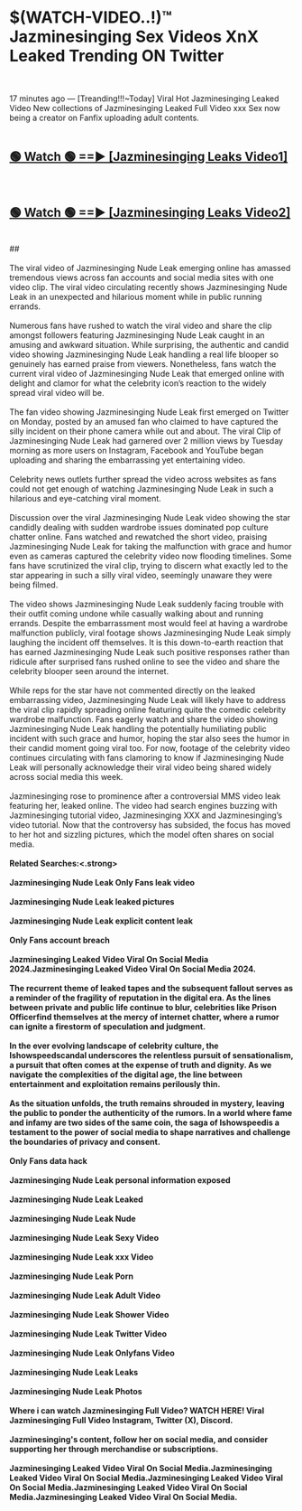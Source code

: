 # $(WATCH-VIDEO..!)™ Jazminesinging Sex Videos XnX Leaked Trending ON Twitter<br>
<br>

17 minutes ago — [Treanding!!!~Today] Viral Hot Jazminesinging Leaked Video New collections of Jazminesinging Leaked Full Video xxx Sex now being a creator on Fanfix uploading adult contents.
<br>
 <br>

##  <a href="https://best2vid.blogspot.com?title=Jazminesinging">🟢 Watch 🟢 ==► [Jazminesinging Leaks Video1]</a><br>
  <br>

##  <a href="https://best2vid.blogspot.com?title=Jazminesinging">🟢 Watch 🟢 ==► [Jazminesinging Leaks Video2]</a><br>
  <br>
  ##
  <br>
  <br>
The viral video of Jazminesinging Nude Leak emerging online has amassed tremendous views across fan accounts and social media sites with one video clip. The viral video circulating recently shows Jazminesinging Nude Leak in an unexpected and hilarious moment while in public running errands.
<br><br>
Numerous fans have rushed to watch the viral video and share the clip amongst followers featuring Jazminesinging Nude Leak caught in an amusing and awkward situation. While surprising, the authentic and candid video showing Jazminesinging Nude Leak handling a real life blooper so genuinely has earned praise from viewers. Nonetheless, fans watch the current viral video of Jazminesinging Nude Leak that emerged online with delight and clamor for what the celebrity icon’s reaction to the widely spread viral video will be.
<br><br>
The fan video showing Jazminesinging Nude Leak first emerged on Twitter on Monday, posted by an amused fan who claimed to have captured the silly incident on their phone camera while out and about. The viral Clip of Jazminesinging Nude Leak had garnered over 2 million views by Tuesday morning as more users on Instagram, Facebook and YouTube began uploading and sharing the embarrassing yet entertaining video.
<br><br>
Celebrity news outlets further spread the video across websites as fans could not get enough of watching Jazminesinging Nude Leak in such a hilarious and eye-catching viral moment.
<br><br>
Discussion over the viral Jazminesinging Nude Leak video showing the star candidly dealing with sudden wardrobe issues dominated pop culture chatter online. Fans watched and rewatched the short video, praising Jazminesinging Nude Leak for taking the malfunction with grace and humor even as cameras captured the celebrity video now flooding timelines. Some fans have scrutinized the viral clip, trying to discern what exactly led to the star appearing in such a silly viral video, seemingly unaware they were being filmed.
<br><br>
The video shows Jazminesinging Nude Leak suddenly facing trouble with their outfit coming undone while casually walking about and running errands. Despite the embarrassment most would feel at having a wardrobe malfunction publicly, viral footage shows Jazminesinging Nude Leak simply laughing the incident off themselves. It is this down-to-earth reaction that has earned Jazminesinging Nude Leak such positive responses rather than ridicule after surprised fans rushed online to see the video and share the celebrity blooper seen around the internet.
<br><br>
While reps for the star have not commented directly on the leaked embarrassing video, Jazminesinging Nude Leak will likely have to address the viral clip rapidly spreading online featuring quite the comedic celebrity wardrobe malfunction. Fans eagerly watch and share the video showing Jazminesinging Nude Leak handling the potentially humiliating public incident with such grace and humor, hoping the star also sees the humor in their candid moment going viral too. For now, footage of the celebrity video continues circulating with fans clamoring to know if Jazminesinging Nude Leak will personally acknowledge their viral video being shared widely across social media this week.
<br><br>
Jazminesinging rose to prominence after a controversial MMS video leak featuring her, leaked online. The video had search engines buzzing with Jazminesinging tutorial video, Jazminesinging XXX and Jazminesinging’s video tutorial. Now that the controversy has subsided, the focus has moved to her hot and sizzling pictures, which the model often shares on social media.
<br><br>
<strong>Related Searches:<.strong>
<br><br>
Jazminesinging Nude Leak Only Fans leak video
<br><br>
Jazminesinging Nude Leak leaked pictures
<br><br>
Jazminesinging Nude Leak explicit content leak
<br><br>
Only Fans account breach
<br><br>
Jazminesinging Leaked Video Viral On Social Media 2024.Jazminesinging Leaked Video Viral On Social Media 2024.
<br><br>
The recurrent theme of leaked tapes and the subsequent fallout serves as a reminder of the fragility of reputation in the digital era. As the lines between private and public life continue to blur, celebrities like Prison Officerfind themselves at the mercy of internet chatter, where a rumor can ignite a firestorm of speculation and judgment.
<br><br>
In the ever evolving landscape of celebrity culture, the Ishowspeedscandal underscores the relentless pursuit of sensationalism, a pursuit that often comes at the expense of truth and dignity. As we navigate the complexities of the digital age, the line between entertainment and exploitation remains perilously thin.
<br><br>
As the situation unfolds, the truth remains shrouded in mystery, leaving the public to ponder the authenticity of the rumors. In a world where fame and infamy are two sides of the same coin, the saga of Ishowspeedis a testament to the power of social media to shape narratives and challenge the boundaries of privacy and consent.
<br><br>
Only Fans data hack
<br><br>
Jazminesinging Nude Leak personal information exposed
<br><br>
Jazminesinging Nude Leak Leaked
<br><br>
Jazminesinging Nude Leak Nude
<br><br>
Jazminesinging Nude Leak Sexy Video
<br><br>
Jazminesinging Nude Leak xxx Video
<br><br>
Jazminesinging Nude Leak Porn
<br><br>
Jazminesinging Nude Leak Adult Video
<br><br>
Jazminesinging Nude Leak Shower Video
<br><br>
Jazminesinging Nude Leak Twitter Video
<br><br>
Jazminesinging Nude Leak Onlyfans Video
<br><br>
Jazminesinging Nude Leak Leaks
<br><br>
Jazminesinging Nude Leak Photos
<br><br>
Where i can watch Jazminesinging Full Video? WATCH HERE! Viral Jazminesinging Full Video Instagram, Twitter (X), Discord.
<br><br>
Jazminesinging's content, follow her on social media, and consider supporting her through merchandise or subscriptions.
<br><br>
Jazminesinging Leaked Video Viral On Social Media.Jazminesinging Leaked Video Viral On Social Media.Jazminesinging Leaked Video Viral On Social Media.Jazminesinging Leaked Video Viral On Social Media.Jazminesinging Leaked Video Viral On Social Media.